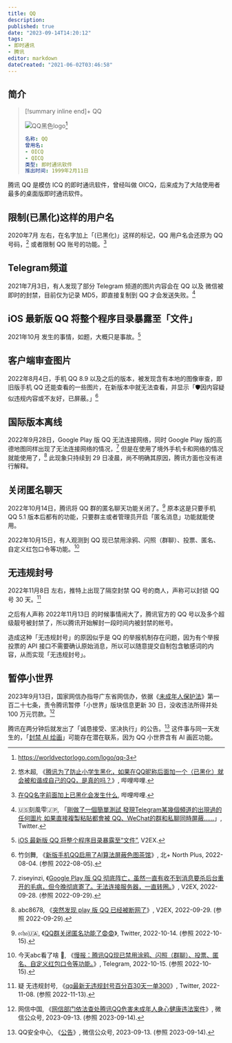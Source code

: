 ```yaml
---
title: QQ
description:
published: true
date: "2023-09-14T14:20:12"
tags:
- 即时通讯
- 腾讯
editor: markdown
dateCreated: "2021-06-02T03:46:58"
---
```


## 简介

<!--ICQ-Like 即时通讯软件-->

> [!summary inline end]+ QQ
>
> ![QQ黑色logo](https://s3.tebi.io/ggame/company/腾讯/QQ/qq-3.webp)[^logo]
>
> ```yaml
> 名称: QQ
> 曾用名:
> - OICQ
> - QICQ
> 类型: 即时通讯软件
> 推出时间: 1999年2月11日
> ```

[^logo]: <https://worldvectorlogo.com/logo/qq-3>

腾讯 QQ 是模仿 ICQ 的即时通讯软件，曾经叫做 OICQ，后来成为了大陆使用者最多的桌面版即时通讯软件。

## 限制(已黑化)这样的用户名

2020年7月 左右，在名字加上「(已黑化)」这样的标记，QQ 用户名会还原为 QQ 号码，[^qq_rn] 或者限制 QQ 账号的功能。[^qq_b]

[^qq_rn]: 悠木超, 《[腾讯为了防止小学生黑化，如果在QQ昵称后面加一个（已黑化）就会被和谐成自己的QQ，是真的吗？](https://archive.is/rlOXM "https://www.bilibili.com/video/BV1W5411a76B")》, 哔哩哔哩.

[^qq_b]: [在QQ名字前面加上已黑化会发生什么](https://archive.is/5ApwQ "https://www.bilibili.com/video/BV1mi4y137Mb"), 哔哩哔哩.

## Telegram频道

2021年7月3日，有人发现了部分 Telegram 频道的图片内容会在 QQ 以及 微信被即时的封禁，目前仅为记录 MD5，即直接复制到 QQ 才会发送失败。[^141114]

[^141114]: 🇺🇸刻風雫🇯🇵, 「[剛做了一個簡單測試 發現Telegram某幾個頻道的出現過的任何圖片 如果直接複製粘貼都會被 QQ、WeChat的群和私聊同時屏蔽......](https://web.archive.org/web/20210703022535/https://twitter.com/kamikaz27437935/status/1411149066289881088)」, Twitter.

## iOS 最新版 QQ 将整个程序目录暴露至「文件」

2021年10月 发生的事情，如题，大概只是事故。[^806505]

[^806505]: [iOS 最新版 QQ 将整个程序目录暴露至“文件”](https://web.archive.org/web/20211008141910/https://www.v2ex.com/t/806505), V2EX.

## 客户端审查图片

2022年8月4日，手机 QQ 8.9 以及之后的版本，被发现含有本地的图像审查，即旧版手机 QQ 还能查看的一些图片，在新版本中就无法查看，并显示「🛡因内容疑似违规内容或不友好，已屏蔽。」[^t1552855]

[^t1552855]: 竹剑舞, 《[新版手机QQ启用了AI算法屏蔽色图茶馆](https://web.archive.org/web/20220805072321/https://www.north-plus.net/simple/index.php?t1552855.html)》, 北+ North Plus, 2022-08-04. (参照 2022-08-05).

## 国际版本离线

2022年9月28日，Google Play 版 QQ 无法连接网络，同时 Google Play 版的高德地图同样出现了无法连接网络的情况，[^883670] 但是在使用了境外手机卡和网络的情况就能使用了，[^883686] 此现象只持续到 29 日凌晨，尚不明确其原因，腾讯方面也没有进行解释。

[^883670]: ziseyinzi, 《[Google Play 版 QQ 彻底阵亡，虽然一直有收不到消息要杀后台重开的毛病，但今晚彻底寄了。无法连接服务器，一直转圈。](https://web.archive.org/web/20220929061932/https://www.v2ex.com/t/883670)》, V2EX, 2022-09-28. (参照 2022-09-29).

[^883686]: abc8678, 《[突然发现 play 版 QQ 已经被断网了](https://web.archive.org/web/20220929040128/https://www.v2ex.com/t/883686)》, V2EX, 2022-09-29. (参照 2022-09-29).

## 关闭匿名聊天

2022年10月14日，腾讯将 QQ 群的匿名聊天功能关闭了。[^08770] 原本这是只要手机 QQ 5.1 版本后都有的功能，只要群主或者管理员开启「匿名消息」功能就能使用。

[^08770]: 𝔢𝔠𝔥𝔬🇺🇦, 《[QQ群关闭匿名功能了😨😨](https://web.archive.org/web/20221015075048/https://twitter.com/void__echo/status/1580776885797408770)》, Twitter, 2022-10-14. (参照 2022-10-15).

2022年10月15日，有人观测到 QQ 现已禁用涂鸦、闪照（群聊）、投票、匿名、自定义红包口令等功能。[^abcthoughts]

[^abcthoughts]: 今天abc看了啥 🤔, 《[慢报：腾讯QQ现已禁用涂鸦、闪照（群聊）、投票、匿名、自定义红包口令等功能。](https://web.archive.org/web/20221015091616/https://t.me/s/abcthoughts/4421)》, Telegram, 2022-10-15. (参照 2022-10-15).

## 无违规封号

2022年11月8日 左右，推特上出现了隔空封禁 QQ 号的商人，声称可以封锁 QQ 号 30 天。[^37089]

[^37089]: 疑 无违规封号, 《[qq最新无违规封号百分百30天一单300](https://web.archive.org/web/20221113083004/https://twitter.com/zizhiouo1/status/1589784538078937089)》, Twitter, 2022-11-08. (参照 2022-11-13).

之后有人声称 2022年11月13日 的时候事情闹大了，腾讯官方的 QQ 号以及多个超级靓号被封禁了，所以腾讯开始解封一段时间内被封禁的帐号。

造成这种「无违规封号」的原因似乎是 QQ 的举报机制存在问题，因为有个举报投票的 API 接口不需要确认原始消息，所以可以随意提交自制包含敏感词的内容，从而实现「无违规封号」。

## 暂停小世界

2023年9月13日，国家网信办指导广东省网信办，依据《[未成年人保护法](/rule/普通法律/中华人民共和国未成年人保护法.md)》第一百二十七条，责令腾讯暂停「小世界」版块信息更新 30 日，没收违法所得并处 100 万元罚款。[^_QvMQ]

[^_QvMQ]: 网信中国, 《[网信部门依法查处腾讯QQ危害未成年人身心健康违法案件](https://web.archive.org/web/20230913133311/https://mp.weixin.qq.com/s/YHUpyS1fOQX19u4_G_QvMQ)》, 微信公众号, 2023-09-13. (参照 2023-09-14).

腾讯在两分钟后就发出了「诚恳接受、坚决执行」的公告。[^g2NOg] 这件事与同一天发生的，「[封禁 AI 绘画](software/llm.md#封禁-ai-绘画)」可能存在潜在联系，因为 QQ 小世界含有 AI 画匠功能。

[^g2NOg]: QQ安全中心, 《[公告](https://web.archive.org/web/20230913133713/https://mp.weixin.qq.com/s/qgbyd2gDsZlKfsBnNg2NOg)》, 微信公众号, 2023-09-13. (参照 2023-09-14).
